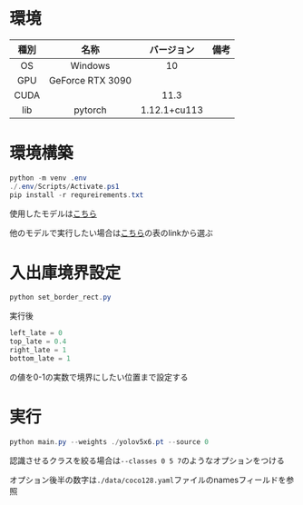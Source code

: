 # 環境
| 種別  |       名称       |  バージョン  | 備考  |
| :---: | :--------------: | :----------: | :---: |
|  OS   |     Windows      |      10      |       |
|  GPU  | GeForce RTX 3090 |              |       |
| CUDA  |                  |     11.3     |       |
|  lib  |     pytorch      | 1.12.1+cu113 |       |


# 環境構築
```powershell
python -m venv .env
./.env/Scripts/Activate.ps1
pip install -r requreirements.txt
```
使用したモデルは[こちら](https://github.com/ultralytics/yolov5/releases/download/v6.2/yolov5x6.pt)

他のモデルで実行したい場合は[こちら](https://github.com/ultralytics/yolov5#pretrained-checkpoints)の表のlinkから選ぶ

# 入出庫境界設定
```powershell
python set_border_rect.py
```
実行後
```python
left_late = 0
top_late = 0.4
right_late = 1
bottom_late = 1
```
の値を0-1の実数で境界にしたい位置まで設定する

# 実行
```powershell
python main.py --weights ./yolov5x6.pt --source 0
```
認識させるクラスを絞る場合は`--classes 0 5 7`のようなオプションをつける

オプション後半の数字は`./data/coco128.yaml`ファイルのnamesフィールドを参照